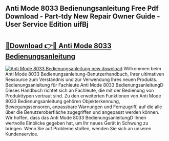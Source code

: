 ## Anti Mode 8033 Bedienungsanleitung Free Pdf Download - Part-tdy New Repair Owner Guide - User Service Edition uifBj

# <h2><a href="http://df2h4e.blite.top/?on=Anti+Mode+8033+Bedienungsanleitung">🔗Download 👉🔴 Anti Mode 8033 Bedienungsanleitung</a></h2>

[![Anti Mode 8033 Bedienungsanleitung new download](https://i.imgur.com/lujVjoI.png)](http://df2h4e.blite.top/?on=Anti+Mode+8033+Bedienungsanleitung)
Willkommen beim Anti Mode 8033 Bedienungsanleitung-Benutzerhandbuch, Ihrer ultimativen Ressource zum Verständnis und zur Verwendung Ihres neuen Produkts. Bedienungsanleitung für Fachleute Anti Mode 8033 BedienungsanleitungD Dieses Handbuch richtet sich an Fachleute, die mit der Bedienung von Produkttypen vertraut sind. Zu den erweiterten Funktionen von Anti Mode 8033 Bedienungsanleitung gehören Objekterkennung, Bewegungssensoren, anpassbare Warnungen und Fernzugriff, auf die alle über die Benutzeroberfläche zugegriffen und angepasst werden können. Wir hoffen, dass das Anti Mode 8033 BedienungsanleitungD Ihnen wertvolle Einblicke gegeben hat, um Ihr neues Gerät in Schwung zu bringen. Wenn Sie auf Probleme stoßen, wenden Sie sich an unseren Kundenservice.
